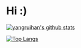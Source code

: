 # Hi :)

[![yangruihan's github stats](https://github-readme-stats.vercel.app/api?username=yangruihan&count_private=true&show_icons=true&theme=dracula)](https://github.com/yangruihan/yangruihan)

[![Top Langs](https://github-readme-stats.vercel.app/api/top-langs/?username=yangruihan&layout=compact)](https://github.com/yangruihan/yangruihan)

<!--
**yangruihan/yangruihan** is a ✨ _special_ ✨ repository because its `README.md` (this file) appears on your GitHub profile.

Here are some ideas to get you started:

- 🔭 I’m currently working on ...
- 🌱 I’m currently learning ...
- 👯 I’m looking to collaborate on ...
- 🤔 I’m looking for help with ...
- 💬 Ask me about ...
- 📫 How to reach me: ...
- 😄 Pronouns: ...
- ⚡ Fun fact: ...
-->
